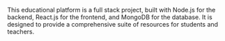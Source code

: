 This educational platform is a full stack project, built with Node.js for the backend, React.js for the frontend, and MongoDB for the database.
It is designed to provide a comprehensive suite of resources for students and teachers. 
